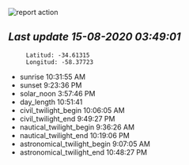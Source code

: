 ![report action](https://github.com/matiasz8/actions-for-reports/workflows/report%20action/badge.svg?branch=develop) 


## *****Last update 15-08-2020 03:49:01*****



		 Latitud: -34.61315
		 Longitud: -58.37723

 - sunrise 	 10:31:55 AM
 - sunset 	 9:23:36 PM
 - solar_noon 	 3:57:46 PM
 - day_length 	 10:51:41
 - civil_twilight_begin 	 10:06:05 AM
 - civil_twilight_end 	 9:49:27 PM
 - nautical_twilight_begin 	 9:36:26 AM
 - nautical_twilight_end 	 10:19:06 PM
 - astronomical_twilight_begin 	 9:07:05 AM
 - astronomical_twilight_end 	 10:48:27 PM
